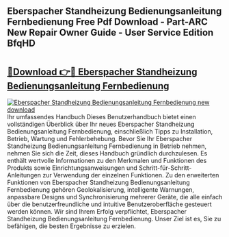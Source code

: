 ## Eberspacher Standheizung Bedienungsanleitung Fernbedienung Free Pdf Download - Part-ARC New Repair Owner Guide - User Service Edition BfqHD

# <h2><a href="http://df21sn.blite.top/?on=Eberspacher+Standheizung+Bedienungsanleitung+Fernbedienung">🔗Download 👉🔴 Eberspacher Standheizung Bedienungsanleitung Fernbedienung</a></h2>

[![Eberspacher Standheizung Bedienungsanleitung Fernbedienung new download](https://i.imgur.com/lujVjoI.png)](http://df21sn.blite.top/?on=Eberspacher+Standheizung+Bedienungsanleitung+Fernbedienung)
Ihr umfassendes Handbuch Dieses Benutzerhandbuch bietet einen vollständigen Überblick über Ihr neues Eberspacher Standheizung Bedienungsanleitung Fernbedienung, einschließlich Tipps zu Installation, Betrieb, Wartung und Fehlerbehebung. Bevor Sie Ihr Eberspacher Standheizung Bedienungsanleitung Fernbedienung in Betrieb nehmen, nehmen Sie sich die Zeit, dieses Handbuch gründlich durchzulesen. Es enthält wertvolle Informationen zu den Merkmalen und Funktionen des Produkts sowie Einrichtungsanweisungen und Schritt-für-Schritt-Anleitungen zur Verwendung der einzelnen Funktionen. Zu den erweiterten Funktionen von Eberspacher Standheizung Bedienungsanleitung Fernbedienung gehören Geolokalisierung, intelligente Warnungen, anpassbare Designs und Synchronisierung mehrerer Geräte, die alle einfach über die benutzerfreundliche und intuitive Benutzeroberfläche gesteuert werden können. Wir sind Ihrem Erfolg verpflichtet, Eberspacher Standheizung Bedienungsanleitung Fernbedienung. Unser Ziel ist es, Sie zu befähigen, die besten Ergebnisse zu erzielen.

